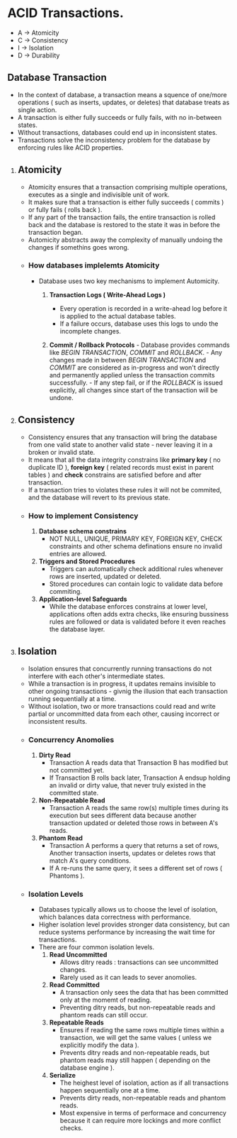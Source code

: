 # ACID Transactions.
- A -> Atomicity
- C -> Consistency
- I -> Isolation
- D -> Durability
## Database Transaction
- In the context of database, a transaction means a squence of one/more operations ( such as inserts, updates, or deletes) that database treats as single action.
- A transaction is either fully succeeds or fully fails, with no in-between states.
- Without transactions, databases could end up in inconsistent states.
- Transactions solve the inconsistency problem for the database by enforcing rules like ACID properties.


1. ## Atomicity
	- Atomicity ensures that a transaction comprising multiple operations, executes as a single and indivisible unit of work.
	- It makes sure that a transaction is either fully succeeds ( commits ) or fully fails ( rolls back ).
	- If any part of the transaction fails, the entire transaction is rolled back and the database is restored to the state it was in before the transaction began.
	- Automicity abstracts away the complexity of manually undoing the changes if somethins goes wrong.
	- ### How databases implelemts Atomicity
		- Database uses two key mechanisms to implement Automicity.
			1. **Transaction Logs ( Write-Ahead Logs )**
				- Every operation is recorded in a write-ahead log before it is applied to the actual database tables.
				- If a failure occurs, database uses this logs to undo the incomplete changes.
        
           2. **Commit / Rollback Protocols**
		           - Database provides commands like *BEGIN TRANSACTION*, *COMMIT* and *ROLLBACK*.
		           - Any changes made in between *BEGIN TRANSACTION* and *COMMIT* are considered as in-progress and won't directly and permanently applied unless the transaction commits successfully.
		           - If any step fail, or if the *ROLLBACK* is issued explicitly, all changes since start of the transaction will be undone. 

2. ## Consistency
	- Consistency ensures that any transaction will bring the database from one valid state to another valid state - never leaving it in a broken or invalid state.
	- It means that all the data integrity constrains like **primary key** ( no duplicate ID ), **foreign key** ( related records must exist in parent tables ) and **check** constrains are satisfied before and after transaction.
	- If a transaction tries to violates these rules it will not be commited, and the database will revert to its previous state.
	- ### How to implement Consistency
		1. **Database schema constrains**
			- NOT NULL, UNIQUE, PRIMARY KEY, FOREIGN KEY, CHECK constraints and other schema definations ensure no invalid entries are allowed.
		2. **Triggers and Stored Procedures**
			- Triggers can automatically check additional rules whenever rows are inserted, updated or deleted.
			- Stored procedures can contain logic to validate data before commiting.
		3. **Application-level Safeguards**
			- While the database enforces constrains at lower level, applications often adds extra checks, like ensuring bussiness rules are followed or data is validated before it even reaches the database layer.

3. ## Isolation
	- Isolation ensures that concurrently running transactions do not interfere with each other's intermediate states.
	- While a transaction is in progress, it updates remains invisible to other ongoing transactions - givnig the illusion that each transaction running sequentially at a time.
	- Without isolation, two or more transactions could read and write partial or uncommitted data from each other, causing incorrect or inconsistent results.
	- ### Concurrency Anomolies
		1. **Dirty Read**
			- Transaction A reads data that Transaction B has modified but not committed yet.
			- If Transaction B rolls back later, Transaction A endsup holding an invalid or dirty value, that never truly existed in the committed state.
		2. **Non-Repeatable Read**
			- Transaction A reads the same row(s) multiple times during its execution but sees different data because another transaction updated or deleted those rows in between A's reads.
		3. **Phantom Read**
			- Transaction A performs a query that returns a set of rows, Another transaction inserts, updates or deletes rows that match A's query conditions.
			- If A re-runs the same query, it sees a different set of rows  ( Phantoms ).
	- ### Isolation Levels
		- Databases typically allows us to choose the level of isolation, which balances data correctness with performance.
		- Higher isolation level provides stronger data consistency, but can reduce systems performance by increasing the wait time for transactions.
		- There are four common isolation levels.
			1. **Read Uncommitted**
				- Allows ditry reads : transactions can see uncommitted changes.
				- Rarely used as it can leads to sever anomolies.
			2. **Read Committed**
				- A transaction only sees the data that has been committed only at the momemt of reading.
				- Preventing ditry reads, but non-repeatable reads and phantom reads can still occur.
			3. **Repeatable Reads**
				- Ensures if reading the same rows multiple times within a transaction, we will get the same values ( unless we explicitly modify the data ).
				- Prevents ditry reads and non-repeatable reads, but phantom reads may still happen ( depending on the database engine ).
			4. **Serialize**
				- The heighest level of isolation, action as if all transactions happen sequentially one at a time.
				- Prevents dirty reads, non-repeatable reads and phantom reads.
				- Most expensive in terms of performace and concurrency because it can require more lockings and more conflict checks.
